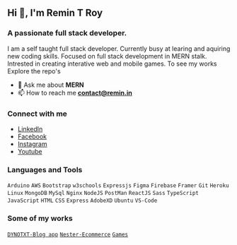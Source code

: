 ## Hi 👋, I'm Remin T Roy

### A passionate full stack developer.    
I am a self taught full stack developer. Currently busy at learing and aquiring new coding skills. Focused on full stack development in MERN stalk. Intrested in creating interative web and mobile games. To see my works Explore the repo's

- 💬 Ask me about **MERN**
- 📫 How to reach me **contact@remin.in**

### Connect with me
- [LinkedIn](https://linkedin.com/in/remin-t-roy)
- [Facebook](https://www.facebook.com/remin.troy)
- [Instagram](https://instagram.com/remin_t_roy)
- [Youtube](https://www.youtube.com/c/reminz)

### Languages and Tools 

`Arduino` `AWS` `Bootstrap` `w3schools` `Expressjs` `Figma` `Firebase` `Framer` `Git` `Heroku` `Linux` `MongoDB` `MySql` `Nginx` `NodeJS` `PostMan` `ReactJS` `Sass` `TypeScript` `JavaScript` `HTML` `CSS` `Express` `AdobeXD` `Ubuntu` `VS-Code`

### Some of my works

[`DYNOTXT-Blog app`](https://dynotxt.com)
[`Nester-Ecommerce`](https://shop.dynotxt.com)
[`Games`](https://game.remin.tk) 
